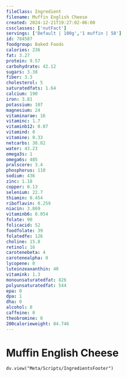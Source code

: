 ```yaml
---
fileClass: Ingredient
filename: Muffin English Cheese
created: 2024-12-21T19:27:02-06:00
cssclasses: ['nutFact']
servings: ['Default | 100g','1 muffin | 58']
id: 784587
foodgroup: Baked Foods
calories: 236
fat: 3.27
protein: 9.57
carbohydrate: 42.12
sugars: 3.38
fiber: 3.3
cholesterol: 5
saturatedfats: 1.64
calcium: 190
iron: 3.81
potassium: 107
magnesium: 24
vitaminarae: 16
vitaminc: 1.7
vitaminb12: 0.07
vitamind: 0
vitamine: 0.33
netcarbs: 38.82
water: 43.23
omega3s: 1
omega6s: 485
pralscore: 3.4
phosphorus: 110
sodium: 436
zinc: 1.18
copper: 0.13
selenium: 22.7
thiamin: 0.454
riboflavin: 0.259
niacin: 3.869
vitaminb6: 0.054
folate: 90
folicacid: 52
foodfolate: 39
folatedfe: 126
choline: 15.8
retinol: 16
carotenebeta: 4
carotenealpha: 0
lycopene: 0
luteinzeaxanthin: 40
vitamink: 1.3
monounsaturatedfat: 826
polyunsaturatedfat: 544
epa: 0
dpa: 1
dha: 0
alcohol: 0
caffeine: 0
theobromine: 0
200calorieweight: 84.746
---
```


# Muffin English Cheese

```dataviewjs
dv.view("Meta/Scripts/IngredientsFooter")
```